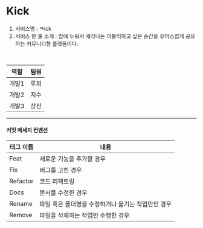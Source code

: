 # Kick

1. 서비스명 : ㅋick
2. 서비스 한 줄 소개 : 밤에 누워서 새각나는 이불킥하고 싶은 순간을 유머스럽게 공유하는 커뮤니티형 플랫폼이다.

<br>

|역할|팀원|
|------|---|
|개발1|루희|
|개발2|지수|
|개발3|상진|

<hr>

#### 커밋 메세지 컨벤션

|태그 이름|내용|
|------|---|
|Feat|새로운 기능을 추가할 경우|
|Fix|버그를 고친 경우|
|Refactor|코드 리팩토링|
|Docs|문서를 수정한 경우|
|Rename|파일 혹은 폴더명을 수정하거나 옮기는 작업만인 경우|
|Remove|파일을 삭제하는 작업만 수행한 경우|
